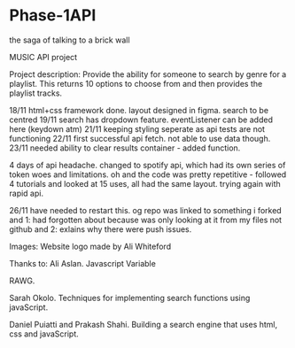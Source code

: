 # Phase-1API
the saga of talking to a brick wall

MUSIC API project

Project description: Provide the ability for someone to search by genre for a playlist. This returns 10 options to choose from and then provides the playlist tracks.

18/11 html+css framework done. layout designed in figma. search to be centred
19/11 search has dropdown feature. eventListener can be added here (keydown atm)
21/11 keeping styling seperate as api tests are not functioning
22/11 first successful api fetch. not able to use data though.
23/11 needed ability to clear results container - added function.

4 days of api headache. changed to spotify api, which had its own series of token woes and limitations. oh and the code was pretty repetitive - followed 4 tutorials and looked at 15 uses, all had the same layout. trying again with rapid api.

26/11 have needed to restart this. og repo was linked to something i forked and 1: had forgotten about because was only looking at it from my files not github and 2: exlains why there were push issues.

Images:
Website logo made by Ali Whiteford

Thanks to:
Ali Aslan. Javascript Variable

RAWG. 

Sarah Okolo. Techniques for implementing search functions using javaScript.

Daniel Puiatti and Prakash Shahi. Building a search engine that uses html, css and javaScript.





